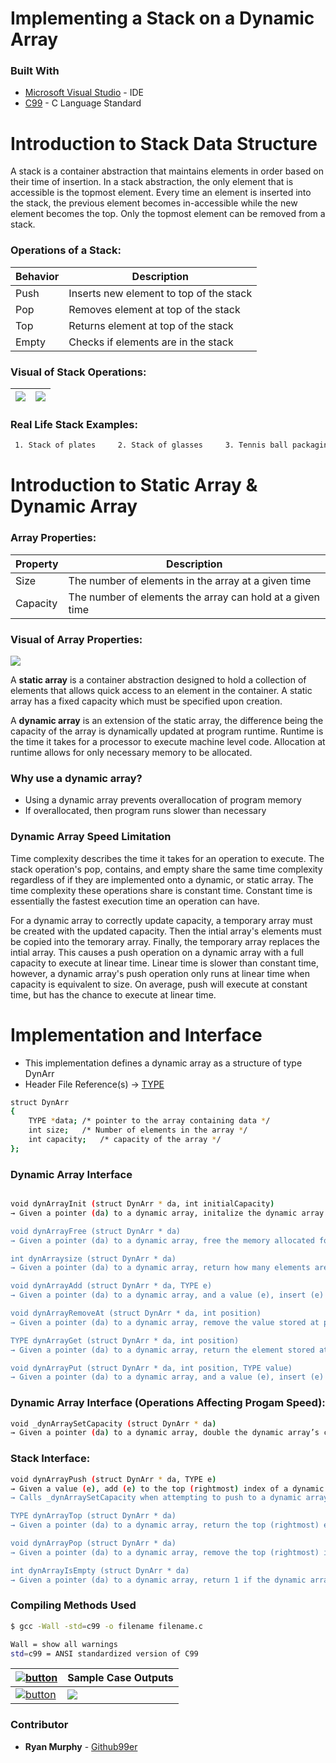 # Implementing a Stack on a Dynamic Array
### Built With
* [Microsoft Visual Studio](https://visualstudio.microsoft.com/pl/) - IDE
* [C99](https://en.wikipedia.org/wiki/C99) - C Language Standard

###



# Introduction to Stack Data Structure

A stack is a container abstraction that maintains elements in order based on their time of insertion. In a stack abstraction, the only element that is accessible is the topmost element. Every time an element is inserted into the stack, the previous element becomes in-accessible while the new element becomes the top. Only the topmost element can be removed from a stack.

### Operations of a Stack:

| Behavior | Description |
| ------ | ------ |
| Push | Inserts new element to top of the stack |            
| Pop | Removes element at top of the stack |   
| Top | Returns element at top of the stack |
| Empty| Checks if elements are in the stack |

### Visual of Stack Operations:      

![](stackoperations.png)           |  ![](stacktop.png)
:-------------------------:|:-------------------------:
### Real Life Stack Examples:
```sh
 1. Stack of plates     2. Stack of glasses     3. Tennis ball packaging     4. Paper in a printer
```
# Introduction to Static Array & Dynamic Array

### Array Properties:
| Property | Description |
| ------ | ------ |
| Size | The number of elements in the array at a given time  |
| Capacity | The number of elements the array can hold at a given time |

### Visual of Array Properties:
![](sizecap.png)    

A **static array** is a container abstraction designed to hold a collection of elements that allows quick access to an element in the container. A static array has a fixed capacity which must be specified upon creation. 

A **dynamic array** is an extension of the static array, the difference being the capacity of the array is dynamically updated at program runtime. Runtime is the time it takes for a processor to execute machine level code. Allocation at runtime allows for only necessary memory to be allocated.

### Why use a dynamic array?
- Using a dynamic array prevents overallocation of program memory
- If overallocated, then program runs slower than necessary

### Dynamic Array Speed Limitation ###
Time complexity describes the time it takes for an operation to execute. The stack operation's pop, contains, and empty share the same time complexity regardless of if they are implemented onto a dynamic, or static array. The time complexity these operations share is constant time. Constant time is essentially the fastest execution time an operation can have.

For a dynamic array to correctly update capacity, a temporary array must be created with the updated capacity. Then the intial array's elements must be copied into the temorary array. Finally, the temporary array replaces the intial array. This causes a push operation on a dynamic array with a full capacity to execute at linear time. Linear time is slower than constant time, however, a dynamic array's push operation only runs at linear time when capacity is equivalent to size. On average, push will execute at constant time, but has the chance to execute at linear time.


# Implementation and Interface

- This implementation defines a dynamic array as a structure of type DynArr
- Header File Reference(s) → [TYPE](dynArray.h)
```sh
struct DynArr
{
	TYPE *data;	/* pointer to the array containing data */
	int size;	/* Number of elements in the array */
	int capacity;	/* capacity of the array */
};

```



### Dynamic Array Interface
```sh

void dynArrayInit (struct DynArr * da, int initialCapacity)
→ Given a pointer (da) to a dynamic array, initalize the dynamic array's capacity to initialCapacity

void dynArrayFree (struct DynArr * da)
→ Given a pointer (da) to a dynamic array, free the memory allocated for the dynamic array

int dynArraysize (struct DynArr * da)
→ Given a pointer (da) to a dynamic array, return how many elements are in the dynamic array

void dynArrayAdd (struct DynArr * da, TYPE e)
→ Given a pointer (da) to a dynamic array, and a value (e), insert (e) at the end of the dynamic array

void dynArrayRemoveAt (struct DynArr * da, int position)
→ Given a pointer (da) to a dynamic array, remove the value stored at position

TYPE dynArrayGet (struct DynArr * da, int position)
→ Given a pointer (da) to a dynamic array, return the element stored at position

void dynArrayPut (struct DynArr * da, int position, TYPE value)
→ Given a pointer (da) to a dynamic array, and a value (e), insert (e) into the dynamic array at position
```
### Dynamic Array Interface (Operations Affecting Progam Speed):
```sh
void _dynArraySetCapacity (struct DynArr * da)
→ Given a pointer (da) to a dynamic array, double the dynamic array’s current capacity
```
### Stack Interface:



```sh
void dynArrayPush (struct DynArr * da, TYPE e) 
→ Given a value (e), add (e) to the top (rightmost) index of a dynamic array given the dynamic array's pointer (da)
→ Calls _dynArraySetCapacity when attempting to push to a dynamic array at full capacity

TYPE dynArrayTop (struct DynArr * da) 
→ Given a pointer (da) to a dynamic array, return the top (rightmost) element of the dynamic array

void dynArrayPop (struct DynArr * da) 
→ Given a pointer (da) to a dynamic array, remove the top (rightmost) index of the given dynamic array

int dynArrayIsEmpty (struct DynArr * da) 
→ Given a pointer (da) to a dynamic array, return 1 if the dynamic array contains zero elements and return 0 if not
```

### Compiling Methods Used

```sh
$ gcc -Wall -std=c99 -o filename filename.c 

Wall = show all warnings
std=c99 = ANSI standardized version of C99

```



| [![button](sourcebutton.png)](https://github.com/github99er/DynamicArrayStack/blob/master/dynamicArray.c) | **Sample Case Outputs** |
| ------ | ------ |
| [![button](testFILEBUTTON.png)](https://github.com/github99er/DynamicArrayStack/blob/master/testDynArray.c)   |![](TESTSTACK.PNG) |            
### Contributor

* **Ryan Murphy** - [Github99er](https://github.com/Github99er)

##

